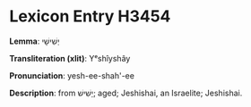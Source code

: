 # Lexicon Entry H3454

**Lemma**: יְשִׁישָׁי

**Transliteration (xlit)**: Yᵉshîyshây

**Pronunciation**: yesh-ee-shah'-ee

**Description**:
from יָשִׁישׁ; aged; Jeshishai, an Israelite; Jeshishai.
